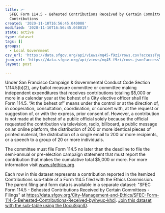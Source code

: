 ```yaml
---
title: >-
  SFEC Form 114.5 - Behested Contributions Received by Certain Committees -
  Contributions
created: '2020-11-10T16:56:45.040008'
modified: '2020-11-10T16:56:45.040015'
state: active
type: dataset
tags: []
groups:
  - Local Government
csv_url: 'https://data.sfgov.org/api/views/mq45-f9zi/rows.csv?accessType=DOWNLOAD'
json_url: 'https://data.sfgov.org/api/views/mq45-f9zi/rows.json?accessType=DOWNLOAD'
layout: post

---
```

Under San Francisco Campaign & Governmental Conduct Code Section 1.114.5(b)(2), any ballot measure committee or committee making independent expenditures that receives contributions totaling $5,000 or more in a calendar year at the behest of a City elective officer shall file Form 114.5. “At the behest of” means under the control or at the direction of, in cooperation, consultation, coordination, or concert with, at the request or suggestion of, or with the express, prior consent of. However, a contribution is not made at the behest of a public official solely because the official requested the contribution via television, radio, billboard, a public message on an online platform, the distribution of 200 or more identical pieces of printed material, the distribution of a single email to 200 or more recipients, or a speech to a group of 20 or more individuals.

The committee must file Form 114.5 no later than the deadline to file the semi-annual or pre-election campaign statement that must report the contribution that makes the cumulative total $5,000 or more. For more information visit www.sfethics.org.

Each row in this dataset represents a contribution reported in the Itemized Contributions sub-table of a Form 114.5 filed with the Ethics Commission. The parent filing and form data is available in a separate dataset: "SFEC Form 114.5 - Behested Contributions Received by Certain Committees - Filings" at <a href="https://data.sfgov.org/City-Management-and-Ethics/SFEC-Form-114-5-Behested-Contributions-Received-by/hyuc-khdi">https://data.sfgov.org/City-Management-and-Ethics/SFEC-Form-114-5-Behested-Contributions-Received-by/hyuc-khdi</a>. <a href="https://sfethics.org/disclosures/how-to-join-disclosure-datasets-using-microsoft-excel">Join this dataset with the sub-table using the DocuSignID</a>.
